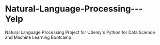 # Natural-Language-Processing---Yelp
Natural Language Processing Project for Udemy's Python for Data Science and Machine Learning Bootcamp

